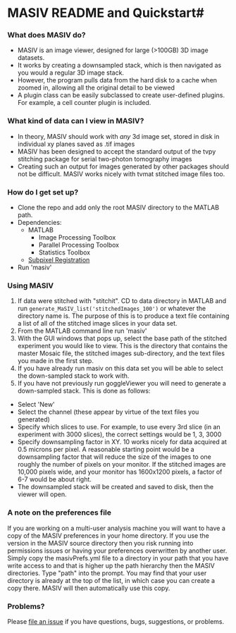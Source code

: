 # MASIV README and Quickstart#


### What does MASIV do? ###

* MASIV is an image viewer, designed for large (>100GB) 3D image datasets.
* It works by creating a downsampled stack, which is then navigated as you would a regular 3D image stack. 
* However, the program pulls data from the hard disk to a cache when zoomed in, allowing all the original detail to be viewed
* A plugin class can be easily subclassed to create user-defined plugins. For example, a cell counter plugin is included.

### What kind of data can I view in MASIV? ###

* In theory, MASIV should work with *any* 3d image set, stored in disk in individual xy planes saved as .tif images
* MASIV has been designed to accept the standard output of the tvpy stitching package for serial two-photon tomography images
* Creating such an output for images generated by other packages should not be difficult. MASIV works nicely with tvmat stitched image files too.

### How do I get set up? ###

* Clone the repo and add only the root MASIV directory to the MATLAB path.
* Dependencies:
    * MATLAB
        * Image Processing Toolbox
        * Parallel Processing Toolbox
        * Statistics Toolbox
    * [Subpixel Registration](http://www.mathworks.com/matlabcentral/fileexchange/18401-efficient-subpixel-image-registration-by-cross-correlation)
* Run 'masiv'

### Using MASIV ###
1. If data were stitched with "stitchit". CD to data directory in MATLAB and run ``generate_MaSIV_list('stitchedImages_100')``
or whatever the directory name is.
The purpose of this is to produce a text file containing a list of all of the stitched image slices in your data set. 
2. From the MATLAB command line run 'masiv'
3. With the GUI windows that pops up, select the base path of the stitched experiment you would like to view. This is the directory that contains the master Mosaic file, the stitched images sub-directory, and the text files you made in the first step. 
4. If you have already run masiv on this data set you will be able to select the down-sampled stack to work with. 
5. If you have not previously run goggleViewer you will need to generate a down-sampled stack. This is done as follows:

 - Select 'New'
 - Select the channel (these appear by virtue of the text files you generated)
 - Specify which slices to use. For example, to use every 3rd slice (in an experiment with 3000 slices), the correct settings would be 1, 3, 3000
 - Specify downsampling factor in XY. 10 works nicely for data acquired at 0.5 microns per pixel. A reasonable starting point would be a downsampling factor that will reduce the size of the images to one roughly the number of pixels on your monitor. If the stitched images are 10,000 pixels wide, and your monitor has 1600x1200 pixels, a factor of 6-7 would be about right.
  - The downsampled stack will be created and saved to disk, then the viewer will open.

### A note on the preferences file ###

If you are working on a multi-user analysis machine you will want to have a copy of the MASIV preferences in your home directory. If you use the version in the MASIV source directory then you risk running into permissions issues or having your preferences overwritten by another user. Simply copy the masivPrefs.yml file to a directory in your path that you have write access to and that is higher up the path hierarchy then the MASIV  directories. Type "path" into the prompt. You may find that your user directory is already at the top of the list, in which case you can create a copy there. MASIV will then automatically use this copy. 


### Problems? ###
Please [file an issue](https://github.com/alexanderbrown/masiv/issues) if you have questions, bugs, suggestions, or problems.
